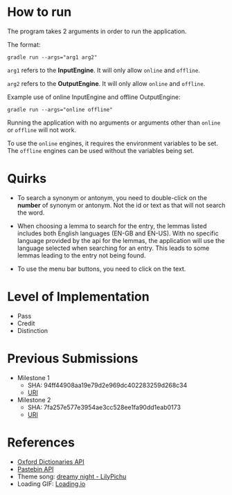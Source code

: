 # How to run

The program takes 2 arguments in order to run the application.

The format: 
```properties
gradle run --args="arg1 arg2"
```

`arg1` refers to the **InputEngine**. It will only allow `online` and `offline`.

`arg2` refers to the **OutputEngine**. It will only allow `online` and `offline`.

Example use of online InputEngine and offline OutputEngine:
```properties
gradle run --args="online offline"
```

Running the application with no arguments or arguments other than `online` or `offline` will not work.

To use the `online` engines, it requires the environment variables to be set. 
The `offline` engines can be used without the variables being set.

# Quirks
- To search a synonym or antonym, you need to double-click on the **number** 
of synonym or antonym. Not the id or text as that will not search the word.

- When choosing a lemma to search for the entry, the lemmas listed includes both
English languages (EN-GB and EN-US). With no specific language provided by 
the api for the lemmas, the application will use the language selected 
when searching for an entry. This leads to some lemmas leading to the entry 
not being found.

- To use the menu bar buttons, you need to click on the text.

# Level of Implementation
- Pass
- Credit
- Distinction

# Previous Submissions
- Milestone 1
  - SHA: 94ff44908aa19e79d2e969dc402283259d268c34
  - [URI](https://github.sydney.edu.au/rton8097/SCD2_2022/commit/94ff44908aa19e79d2e969dc402283259d268c34)
- Milestone 2
  - SHA: 7fa257e577e3954ae3cc528ee1fa90dd1eab0173
  - [URI](https://github.sydney.edu.au/rton8097/SCD2_2022/commit/7fa257e577e3954ae3cc528ee1fa90dd1eab0173)

# References
- [Oxford Dictionaries API](https://developer.oxforddictionaries.com/)
- [Pastebin API](https://pastebin.com/doc_api)
- Theme song: [dreamy night - LilyPichu](https://www.youtube.com/watch?v=DXuNJ267Vss)
- Loading GIF: [Loading.io](https://loading.io/)